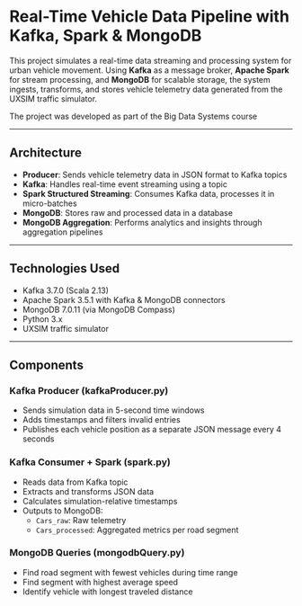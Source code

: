 # Real-Time Vehicle Data Pipeline with Kafka, Spark & MongoDB

This project simulates a real-time data streaming and processing system for urban vehicle movement. Using **Kafka** as a message broker, **Apache Spark** for stream processing, and **MongoDB** for scalable storage, the system ingests, transforms, and stores vehicle telemetry data generated from the UXSIM traffic simulator.

The project was developed as part of the Big Data Systems course

---

## Architecture

- **Producer**: Sends vehicle telemetry data in JSON format to Kafka topics
- **Kafka**: Handles real-time event streaming using a  topic
- **Spark Structured Streaming**: Consumes Kafka data, processes it in micro-batches
- **MongoDB**: Stores raw and processed data in a database
- **MongoDB Aggregation**: Performs analytics and insights through aggregation pipelines

---

## Technologies Used

- Kafka 3.7.0 (Scala 2.13)
- Apache Spark 3.5.1 with Kafka & MongoDB connectors
- MongoDB 7.0.11 (via MongoDB Compass)
- Python 3.x
- UXSIM traffic simulator

---

## Components

### Kafka Producer (kafkaProducer.py)
- Sends simulation data in 5-second time windows
- Adds timestamps and filters invalid entries
- Publishes each vehicle position as a separate JSON message every 4 seconds

### Kafka Consumer + Spark (spark.py)
- Reads data from Kafka topic
- Extracts and transforms JSON data
- Calculates simulation-relative timestamps
- Outputs to MongoDB:  
  - `Cars_raw`: Raw telemetry  
  - `Cars_processed`: Aggregated metrics per road segment

### MongoDB Queries (mongodbQuery.py)
- Find road segment with fewest vehicles during time range
- Find segment with highest average speed
- Identify vehicle with longest traveled distance
